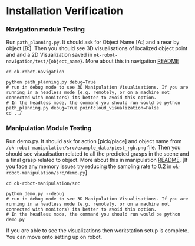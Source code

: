 # Installation Verification
### Navigation module Testing

Run `path_planning.py`. It should ask for Object Name [A:] and a near by object [B:]. Then you should see 3D visualisations of localized object point and and a 2D Visualization saved in `ok-robot-navigation/test/{object_name}`. More about this in navigation [README](../ok-robot-navigation/README.md)
```
cd ok-robot-navigation

python path_planning.py debug=True
# run in debug mode to see 3D Manipulation Visualisations. If you are running in a headless mode (e.g. remotely, or on a machine not connected with monitors) its better to avoid this option. 
# In the headless mode, the command you should run would be python path_planning.py debug=True pointcloud_visualization=False
cd ../
```

### Manipulation Module Testing
Run demo.py. It should ask for action [pick/place] and object name from `/ok-robot-manipulation/src/example_data/ptest_rgb.png` file. Then you should see visualisation related to all the predicted grasps in the scene and a final grasp related to object. More about this in manipulation [README](../ok-robot-manipulation/README.md). [If you face any memory issues try reducing the sampling rate to 0.2 in `ok-robot-manipulation/src/demo.py`]
```
cd ok-robot-manipulation/src

python demo.py --debug 
# run in debug mode to see 3D Manipulation Visualisations. If you are running in a headless mode (e.g. remotely, or on a machine not connected with monitors) its better to avoid this option. 
# In the headless mode, the command you should run would be python demo.py
```

If you are able to see the visualizations then workstation setup is complete. You can move onto setting up on robot.
